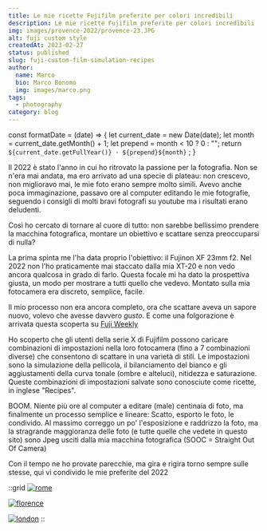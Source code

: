 ```yaml
---
title: Le mie ricette Fujifilm preferite per colori incredibili
description: Le mie ricette Fujifilm preferite per colori incredibili
img: images/provence-2022/provence-23.JPG
alt: fuji custom style
createdAt: 2023-02-27
status: published
slug: fuji-custom-film-simulation-recipes
author:
  name: Marco
  bio: Marco Bonomo
  img: images/marco.png
tags:
  - photography
category: blog
---
```

const formatDate = (date) => {
    let current_date = new Date(date);
    let month = current_date.getMonth() + 1;
    let prepend = month < 10 ? 0 : "";
    return `${current_date.getFullYear()} · ${prepend}${month}` ;
  }

Il 2022 è stato l'anno in cui ho ritrovato la passione per la fotografia. Non se n'era mai andata, ma ero arrivato ad una specie di plateau: non crescevo, non miglioravo mai, le mie foto erano sempre molto simili. Avevo anche poca immaginazione, passavo ore al computer editando le mie fotografie, seguendo i consigli di molti bravi fotografi su youtube ma i risultati erano deludenti.

Così ho cercato di tornare al cuore di tutto: non sarebbe bellissimo prendere la macchina fotografica, montare un obiettivo e scattare senza preoccuparsi di nulla?

La prima spinta me l'ha data proprio l'obiettivo: il Fujinon XF 23mm f2. Nel 2022 non l'ho praticamente mai staccato dalla mia XT-20 e non vedo ancora qualcosa in grado di farlo. 
Questa focale mi ha dato la prospettiva giusta, un modo per mostrare a tutti quello che vedevo. Montato sulla mia fotocamera era discreto, semplice, facile.

Il mio processo non era ancora completo, ora che scattare aveva un sapore nuovo, volevo che avesse davvero *gusto*. E come una folgorazione è arrivata questa scoperta su [Fuji Weekly](https://fujixweekly.com/recipes/)

Ho scoperto che gli utenti della serie X di Fujifilm possono caricare combinazioni di impostazioni nella loro fotocamera (fino a 7 combinazioni diverse) che consentono di scattare in una varietà di stili. Le impostazioni sono la simulazione della pellicola, il bilanciamento del bianco e gli aggiustamenti della curva tonale (ombre e alteluci), nitidezza e saturazione. Queste combinazioni di impostazioni salvate sono conosciute come ricette, in inglese "Recipes". 

BOOM. Niente più ore al computer a editare (male) centinaia di foto, ma finalmente un processo semplice e lineare: Scatto, esporto le foto, le condivido.  Al massimo correggo un po' l'esposizione e raddrizzo la foto, ma la stragrande maggioranza delle foto (e tutte quelle che vedete in questo sito) sono Jpeg usciti dalla mia macchina fotografica (SOOC = Straight Out Of Camera)

Con il tempo ne ho provate parecchie, ma gira e rigira torno sempre sulle stesse, qui vi condivido le mie preferite del 2022

::grid
[![rome](images/rome-2022/rome_2022_07.JPG)](/photos/rome-2022)
<recipe name="Kodak Portra 400" :values='{
  "SourceFile": "DSCF2138.JPG",
  "FilmMode": "Classic Chrome",
  "DynamicRangeSetting": "Manual",
  "GrainEffect": "Strong",
  "WhiteBalance": "Daylight",
  "WhiteBalanceFineTune": "Red +40, Blue -100",
  "HighlightTone": "-1 (medium soft)",
  "ShadowTone": "+2 (hard)",
  "Saturation": "-2 (low)",
  "Sharpness": "Hard",
  "NoiseReduction": "-3 (very weak)"
}'
/>

[![florence](images/florence-2022/florence_2022_13.JPG)](/photos/florence-2022)
<recipe name="Kodachrome II" :values='{
  "SourceFile": "DSCF1846.JPG",
  "FilmMode": "Classic Chrome",
  "DynamicRangeSetting": "Manual",
  "GrainEffect": "Weak",
  "WhiteBalance": "Auto",
  "WhiteBalanceFineTune": "Red +60, Blue -80",
  "HighlightTone": "+1 (medium hard)",
  "ShadowTone": "+2 (hard)",
  "Saturation": "-1 (medium low)",
  "Sharpness": "Hard",
  "NoiseReduction": "-3 (very weak)"
}'
/>


[![london](images/london-2022/london-2022-03.JPG)](/photos/london-2022)
<recipe name="Reggie's Portra" :values='{
  "SourceFile": "DSCF8972.JPG",
  "FilmMode": "Classic Chrome",
  "DynamicRangeSetting": "Auto",
  "GrainEffect": "Weak",
  "WhiteBalance": "Auto",
  "WhiteBalanceFineTune": "Red +40, Blue -80",
  "HighlightTone": "-1 (medium soft)",
  "ShadowTone": "-2 (soft)",
  "Saturation": "+2 (high)",
  "Sharpness": "Soft",
  "NoiseReduction": "-4 (weakest)"
}'
/>
::
